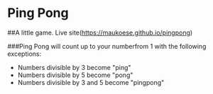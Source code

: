 # Ping Pong
##A little game.
Live site(https://maukoese.github.io/pingpong)

###Ping Pong will count up to your numberfrom 1 with the following exceptions:</p>
* Numbers divisible by 3 become "ping"
* Numbers divisible by 5 become "pong"
* Numbers divisible by 3 and 5 become "pingpong"
